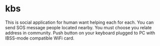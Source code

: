 # kbs

This is social application for human want helping each for each.
You can send SOS message people located nearby.
You must choose you relate address in community.
Push button on your keyboard plugged to PC with IBSS-mode compatible WiFi card.
